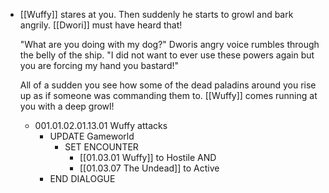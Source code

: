 - [[Wuffy]] stares at you. Then suddenly he starts to growl and bark angrily. [[Dwori]] must have heard that!
  
  "What are you doing with my dog?" Dworis angry voice rumbles through the belly of the ship. "I did not want to ever use these powers again but you are forcing my hand you bastard!"
  
  All of a sudden you see how some of the dead paladins around you rise up as if someone was commanding them to. [[Wuffy]] comes running at you with a deep growl!
	- 001.01.02.01.13.01 Wuffy attacks
		- UPDATE Gameworld
			- SET ENCOUNTER
				- [[01.03.01 Wuffy]] to Hostile AND
				- [[01.03.07 The Undead]] to Active
		- END DIALOGUE